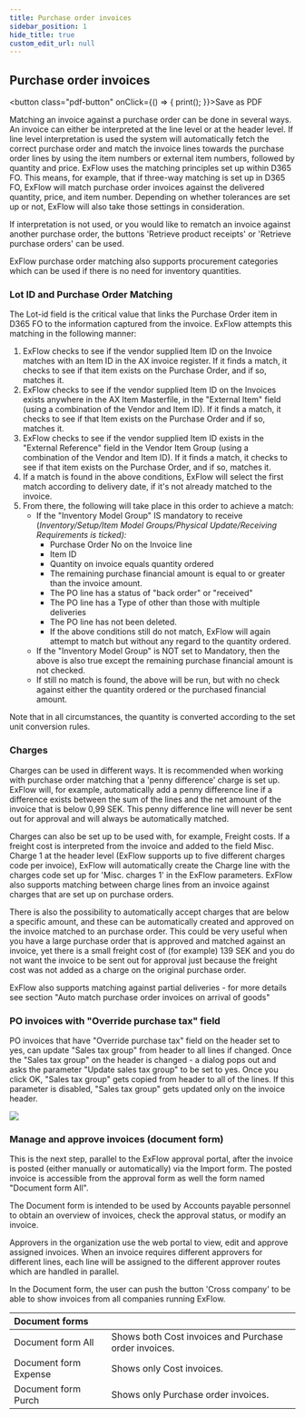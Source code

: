 ```yaml
---
title: Purchase order invoices
sidebar_position: 1
hide_title: true
custom_edit_url: null
---
```

## Purchase order invoices
<button class="pdf-button" onClick={() => { print(); }}>Save as PDF</button>

Matching an invoice against a purchase order can be done in several ways. An invoice can either be interpreted at the line level or at the header level. If line level interpretation is used the system will automatically fetch the correct purchase order and match the invoice lines towards the purchase order lines by using the item numbers or external item numbers, followed by quantity and price. ExFlow uses the matching principles set up within D365 FO. This means, for example, that if three-way matching is set up in D365 FO, ExFlow will match purchase order invoices against the delivered quantity, price, and item number. Depending on whether tolerances are set up or not, ExFlow will also take those settings in consideration.

If interpretation is not used, or you would like to rematch an invoice against another purchase order, the buttons 'Retrieve product receipts' or 'Retrieve purchase orders' can be used.

ExFlow purchase order matching also supports procurement categories which can be used if there is no need for inventory quantities.

### Lot ID and Purchase Order Matching

The Lot-id field is the critical value that links the Purchase Order item in D365 FO to the information captured from the invoice. ExFlow attempts this matching in the following manner:

1. ExFlow checks to see if the vendor supplied Item ID on the Invoice matches with an Item ID in the AX invoice register. If it finds a match, it checks to see if that item exists on the Purchase Order, and if so, matches it.
2. ExFlow checks to see if the vendor supplied Item ID on the Invoices exists anywhere in the AX Item Masterfile, in the "External Item" field (using a combination of the Vendor and Item ID). If it finds a match, it checks to see if that Item exists on the Purchase Order and if so, matches it.
3. ExFlow checks to see if the vendor supplied Item ID exists in the "External Reference" field in the Vendor Item Group (using a combination of the Vendor and Item ID). If it finds a match, it checks to see if that item exists on the Purchase Order, and if so, matches it.
4. If a match is found in the above conditions, ExFlow will select the first match according to delivery date, if it's not already matched to the invoice.
5. From there, the following will take place in this order to achieve a match:
    - If the "Inventory Model Group" IS mandatory to receive (*Inventory/Setup/Item Model Groups/Physical Update/Receiving Requirements is ticked):*
        - Purchase Order No on the Invoice line
        - Item ID
        - Quantity on invoice equals quantity ordered
        - The remaining purchase financial amount is equal to or greater than the invoice amount.
        - The PO line has a status of "back order" or "received"
        - The PO line has a Type of other than those with multiple deliveries
        - The PO line has not been deleted.
        - If the above conditions still do not match, ExFlow will again attempt to match but without any regard to the quantity ordered.
    - If the "Inventory Model Group" is NOT set to Mandatory, then the above is also true except the remaining purchase financial amount is not checked.
    - If still no match is found, the above will be run, but with no check against either the quantity ordered or the purchased financial amount.

Note that in all circumstances, the quantity is converted according to the set unit conversion rules.

### Charges

Charges can be used in different ways. It is recommended when working with purchase order matching that a 'penny difference' charge is set up. ExFlow will, for example, automatically add a penny difference line if a difference exists between the sum of the lines and the net amount of the invoice that is below 0,99 SEK. This penny difference line will never be sent out for approval and will always be automatically matched.

Charges can also be set up to be used with, for example, Freight costs. If a freight cost is interpreted from the invoice and added to the field Misc. Charge 1 at the header level (ExFlow supports up to five different charges code per invoice), ExFlow will automatically create the Charge line with the charges code set up for 'Misc. charges 1' in the ExFlow parameters. ExFlow also supports matching between charge lines from an invoice against charges that are set up on purchase orders.

There is also the possibility to automatically accept charges that are below a specific amount, and these can be automatically created and approved on the invoice matched to an purchase order. This could be very useful when you have a large purchase order that is approved and matched against an invoice, yet there is a small freight cost of (for example) 139 SEK and you do not want the invoice to be sent out for approval just because the freight cost was not added as a charge on the original purchase order.

ExFlow also supports matching against partial deliveries - for more details see section "Auto match purchase order invoices on arrival of goods"

### PO invoices with "Override purchase tax" field
PO invoices that have "Override purchase tax" field on the header set to yes, can update "Sales tax group" from header to all lines if changed. Once the "Sales tax group" on the header is changed - a dialog pops out and asks the parameter "Update sales tax group" to be set to yes. Once you click OK, "Sales tax group" gets copied from header to all of the lines. If this parameter is disabled, "Sales tax group" gets updated only on the invoice header.

![](@site/static/img/media/image97.png)

### Manage and approve invoices (document form)

This is the next step, parallel to the ExFlow approval portal, after the invoice is posted (either manually or automatically) via the Import form. The posted invoice is accessible from the approval form as well the form named "Document form All".

The Document form is intended to be used by Accounts payable personnel to obtain an overview of invoices, check the approval status, or modify an invoice.

Approvers in the organization use the web portal to view, edit and approve assigned invoices. When an invoice requires different approvers for different lines, each line will be assigned to the different approver routes which are handled in parallel.

In the Document form, the user can push the button 'Cross company' to be able to show invoices from all companies running ExFlow.

| Document forms        | |
|:-|:-|
| Document form All     | Shows both Cost invoices and Purchase order invoices. |
| Document form Expense | Shows only Cost invoices.                             |
| Document form Purch   | Shows only Purchase order invoices.                   |


